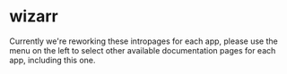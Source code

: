 # wizarr

Currently we're reworking these intropages for each app, please use the menu on the left to select other available documentation pages for each app, including this one.
